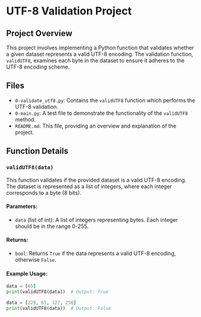 # UTF-8 Validation Project

## Project Overview

This project involves implementing a Python function that validates whether a given dataset represents a valid UTF-8 encoding. The validation function, `validUTF8`, examines each byte in the dataset to ensure it adheres to the UTF-8 encoding scheme.

## Files

- `0-validate_utf8.py`: Contains the `validUTF8` function which performs the UTF-8 validation.
- `0-main.py`: A test file to demonstrate the functionality of the `validUTF8` method.
- `README.md`: This file, providing an overview and explanation of the project.

## Function Details

### `validUTF8(data)`

This function validates if the provided dataset is a valid UTF-8 encoding. The dataset is represented as a list of integers, where each integer corresponds to a byte (8 bits).

#### Parameters:
- `data` (list of int): A list of integers representing bytes. Each integer should be in the range 0-255.

#### Returns:
- `bool`: Returns `True` if the data represents a valid UTF-8 encoding, otherwise `False`.

#### Example Usage:
```python
data = [65]
print(validUTF8(data))  # Output: True

data = [229, 65, 127, 256]
print(validUTF8(data))  # Output: False

